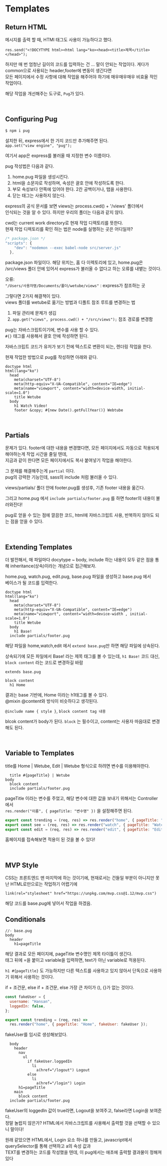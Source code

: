 # Templates

## Return HTML

메시지를 출력 할 때, HTMl 태그도 사용이 가능하다고 했다.

    res.send("<!DOCYTYPE html><html lang="ko><head><title>제목</title></head>");

하지만 매 번 엄청난 길이의 코드를 입력하는 건 ... 말이 안되는 작업이다. 게다가 common으로 사용되는 header,footer에 변동이 생긴다면  
모든 페이지에서 수정 사항에 대해 작업을 해주어야 하기에 매우매우매우 비효율 적인 작업이다.

해당 작업을 개선해주는 도구로, `Pug`가 있다.

<br>

## Configuring Pug

```
$ npm i pug
```

설치한 뒤, express에서 한 가지 코드만 추가해주면 된다.  
`app.set("view engine", "pug");`

여기서 app은 express를 불러올 때 지정한 변수 이름이다.

pug 작성법은 다음과 같다.

1. home.pug 파일을 생성시킨다.
2. html을 소문자로 작성하며, 속성은 괄호 안에 작성하도록 한다.
3. 부모 속성보다 안쪽에 있어야 한다. 2칸 공백이거나, 탭을 사용한다.
4. 닫는 태그는 사용하지 않는다.

express의 공식 문서를 보면 views는 process.cwd() + '/views' 폴더에서  
인식되는 것을 알 수 있다. 하지만 우리의 폴더는 다음과 같지 않다.

cwd는 current work directory로 현재 작업 디렉토리를 뜻한다.  
현재 작업 디렉토리를 확인 하는 법은 node를 실행하는 곳은 어디일까?

```js
/* package.json */
"scripts": {
    "dev": "nodemon --exec babel-node src/server.js"
  },
```

package.json 파일이다. 해당 위치는, 홈 다 이렉토리에 있고, home.pug은 /src/views 폴더 안에 있어서 express가 불러올 수 없다고 하는 오류를 내뱉는 것이다.

오류:  
`"/Users/사용자명/Documents/폴더/wetube/views"` : express가 참조하는 곳

그렇다면 2가지 해결책이 있다.  
views 폴더를 wetube로 옮기는 방법과 디폴트 참조 루트를 변경하는 법

1. 파일 관리에 문제가 생김
2. `app.get("views", process.cwd() + "/src/views");` 참조 경로를 변경함

pug는 자바스크립트이기에, 변수를 사용 할 수 있다.  
`#{}` 태그를 사용해서 괄호 안에 작성하면 된다.

자바스크립트 코드가 유저가 보기 전에 텍스트로 변환이 되는, 렌더링 작업을 한다.

현재 작업한 방법으로 pug를 작성하면 아래와 같다.

```pug
doctype html
html(lang="ko")
  head
    meta(charset="UTF-8")
    meta(http-equiv="X-UA-Compatible", content="IE=edge")
    meta(name="viewport", content="width=device-width, initial-scale=1.0")
    title Wetube
  body
    h1 Watch Video!
    footer &copy; #{new Date().getFullYear()} Webtube
```

<br>

## Partials

문제가 있다. footer에 대한 내용을 변경했다면, 모든 페이지에서도 자동으로 적용되게 해야하는게 작업 시간을 줄일 텐데,  
지금과 같이 한다면 모든 페이지에서도 복사 붙여넣기 작업을 해야한다.

그 문제를 해결해주는게 `partial` 이다.  
pug의 강력한 기능인데, sass의 include 처럼 불러올 수 있다.

views/partials/ 폴더 안에 footer.pug를 생성후,
기존 footer 내용을 옮긴다.

그리고 home.pug 에서 `include partials/footer.pug` 를 하면 footer의 내용이 불러와진다!

pug로 얻을 수 있는 점에 깔끔한 코드, html에 자바스크립트 사용, 반복하지 않아도 되는 점을 얻을 수 있다.

<br>

## Extending Templates

더 발전해서, 매 파일마다 docytype ~ body, include 하는 내용이 모두 같은 점을 통해 inheritance(상속)이라는 개념으로 접근해보자.

home.pug, watch.pug, edit.pug, base.pug 파일을 생성하고 base.pug 에서  
베이스가 될 코드를 입력한다.

```pug
doctype html
html(lang="ko")
  head
    meta(charset="UTF-8")
    meta(http-equiv="X-UA-Compatible", content="IE=edge")
    meta(name="viewport", content="width=device-width , initial-scale=1.0")
    title Wetube
  body
    h1 Base!
  include partials/footer.pug
```

해당 파일을 home,watch,edit 에서 `extend base.pug`만 하면 해당 파일에 상속된다.

상속되기에 모든 파일에서 Base! 라는 제목 태그를 볼 수 있는데, `h1 Base!` 코드 대신,  
`block content` 라는 코드로 변경하길 바람

```pug
extends base.pug

block content
  h1 Home
```

결과는 base 기반에, Home 이라는 h1태그를 볼 수 있다.  
@mixin @content와 방식이 비슷하다고 생각된다.

`@include name { style }`, `block content tag 내용`

blcok content가 body가 된다. `block` 는 필수이고, content는 사용자 마음대로 변경해도 된다.

<br>

## Variable to Templates

title를 Home | Wetube, Edit | Wetube 형식으로 하려면 변수를 이용해야한다.

```pug
  title #{pageTitle} | Wetube
body
  block content
  include partials/footer.pug
```

pageTitle 이라는 변수를 주었고, 해당 변수에 대한 값을 보내기 위해서는 Controller에서  
`res.render("이름", { pageTitle: "변수명" })` 을 설정해주면 된다.

```js
export const trending = (req, res) => res.render("home", { pageTitle: "Home" });
export const see = (req, res) => res.render("watch", { pageTitle: "Watch" });
export const edit = (req, res) => res.render("edit", { pageTitle: "Edit" });
```

홈페이지를 접속해보면 적용이 된 것을 볼 수 있다!

<br>

## MVP Style

CSS는 프론트엔드 맨 마지막에 하는 것이기에, 현재로서는 건들일 부분이 아니지만 못난 HTML로만으로는 작업하기 어렵기에

```pug
link(rel="stylesheet" href="https://unpkg.com/mvp.css@1.12/mvp.css")
```

해당 코드를 base.pug에 넣어서 작업을 하겠음.

## Conditionals

```pug
//- base.pug
body
  header
    h1=pageTitle
```

해당 결과로 모든 페이지에, pageTitle 변수명인 제목 타이틀이 생긴다.  
태그 뒤에 =을 붙이고 variable을 입력하면, text가 아닌 variable로 적용된다.

`h1 #{pageTitle}` 도 가능하지만 다른 텍스트를 사용하고 있지 않아서 단독으로 사용하기 위해서 사용하는 것이다.

if + 조건문, else if + 조건문, else 가장 큰 차이가 (), {}가 없는 것이다.

```js
const fakeUser = {
  username: "Hansan",
  loggedIn: false,
};

export const trending = (req, res) =>
  res.render("home", { pageTitle: "Home", fakeUser: fakeUser });
```

fakeUser를 임시로 생성해보았다.

```pug
  body
    header
      nav
        ul
          if fakeUser.loggedIn
            li
              a(href="/logout") Logout
          else
            li
              a(href="/login") Login
      h1=pageTitle
    main
      block content
  include partials/footer.pug
```

fakeUser의 loggedIn 값이 true라면, Logout을 보여주고, false라면 Login을 보여준다.  
정말 놀랍지 않은가? HTML에서 자바스크립트를 사용해서 출력할 것을 선택할 수 있으니 말이다!

원래 같았으면 HTML에서, Login 요소 하나를 만들고, javascript에서 querySelector를 통해 선택하고 a의 속성 값과  
TEXT를 변경하는 코드를 작성했을 텐데, 이 pug에서는 애초에 출력할 결과물이 정해져있다
